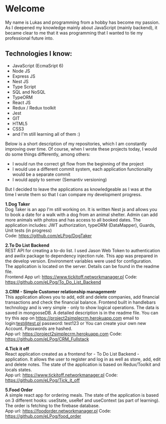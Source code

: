  # Welcome  #
  My name is Lukas and programming from a hobby has become my passion. As I deepened my knowledge mainly about JavaScript (mainly backend), it became clear to me that it was programming that I wanted to tie my professional future into.
  
   ## Technologies I know: ##
  * JavaScript (EcmaSript 6)
  * Node JS
  * Express JS
  * Nest JS
  * Type Script
  * SQL and NoSQL
  * TypeORM
  * React JS
  * Redux / Redux toolkit
  * Jest
  * GIT 
  * HTML5
  * CSS3
  * and I'm still learning all of them :)
  
   Below is a short description of my repositories, which I am constantly improving over time. 
  Of course, when I wrote these projects today, I would do some things differently, among others: 
  * I would run the correct git flow from the beginning of the project
  * I would use a different commit system, each application functionality would be a separate commit
  * I would apply to semver (Semantiv versioning)
    
   But I decided to leave the applications as knowledgeable as I was at the time I wrote them so that I can compare my development progress.
   
  **1.Dog Taker**  
    Dog Taker is an app I'm still working on. It is written Nest js and allows you to book a date for a walk with a dog from an animal shelter. Admin can add more animals with photos and has access to all booked dates. The application includes: JWT authorization, typeORM (DataMapper), Guards, Unit tests (in progress)    
  Code: https://github.com/eLPog/DogTaker 
   
 **2.To Do List Backend**  
    REST API for creating a to-do list. I used Jason Web Token to authentication and awilix package to dependency injection rule. This app was prepared in the develop version. Environment variables were used for configuration. The application is located on the server. Details can be found in the readme file.   
  Frontend App url:  https://www.tickitoff.networkmanager.pl
  Code: https://github.com/eLPog/To_Do_List_Backend
  
 **3.CRM - Simple Customer relationship managementr**  
       This application allows you to add, edit and delete companies, add financial transactions and check the financial balance. Frontend built in handlebars technology and is very simple - only to show logical operations. The data is saved in mongooseDB. A detailed description is in the readme file. You can try this app on https://project2simplecrm.herokuapp.com email to login:test@test.pl password: test123 or You can create your own new Account. Passwords are hashed.   
  App url: https://project2simplecrm.herokuapp.com
  Code:   https://github.com/eLPog/CRM_Fullstack
  
 **4.Tick it off**  
     React application created as a frontend for - To Do List Backend - application. It allows the user to register and log in as well as store, add, edit and delete notes. The state of the application is based on Redux/Toolkit and locals states.      
   App url:  https://www.tickitoff.networkmanager.pl
   Code: https://github.com/eLPog/Tick_it_off
   
 **5.Food Order**  
  A simple react app for ordering meals. The state of the application is based on 3 different hooks: useState, useRef and useContext (as part of learning). The order is fetching to the firebase database.   
  App url: https://foodorder.networkmanager.pl
  Code: https://github.com/eLPog/food_order
      
  
     
    
